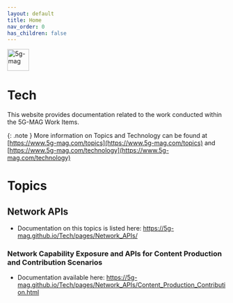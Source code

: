```yaml
---
layout: default
title: Home
nav_order: 0
has_children: false
---
```


<img src="{{site.baseurl}}/assets/images/5g-mag-logo-with-text.png" alt="5g-mag" style="height:50px">

# Tech
This website provides documentation related to the work conducted within the 5G-MAG Work Items.

{: .note }
More information on Topics and Technology can be found at [https://www.5g-mag.com/topics](https://www.5g-mag.com/topics) and [https://www.5g-mag.com/technology](https://www.5g-mag.com/technology)

# Topics
## Network APIs
- Documentation on this topics is listed here: https://5g-mag.github.io/Tech/pages/Network_APIs/
### Network Capability Exposure and APIs for Content Production and Contribution Scenarios
- Documentation available here: https://5g-mag.github.io/Tech/pages/Network_APIs/Content_Production_Contribution.html
